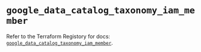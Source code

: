 # `google_data_catalog_taxonomy_iam_member`

Refer to the Terraform Registory for docs: [`google_data_catalog_taxonomy_iam_member`](https://registry.terraform.io/providers/hashicorp/google-beta/5.5.0/docs/resources/google_data_catalog_taxonomy_iam_member).
